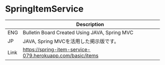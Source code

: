 # SpringItemService
| |Description|
|--|--|
|ENG|Bulletin Board Created Using JAVA, Spring MVC|
|JP|JAVA, Spring MVCを活用した掲示版です。|
|Link|https://spring-item-service-079.herokuapp.com/basic/items|
